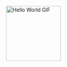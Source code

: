 <a href="https://example.com](https://www.kaggle.com/datasets/lexset/synthetic-asl-alphabet"><img src="hello_world.gif" alt="Hello World GIF" width="150" height="150"></a>
